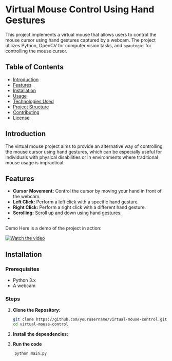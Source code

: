 # Virtual Mouse Control Using Hand Gestures

This project implements a virtual mouse that allows users to control the mouse cursor using hand gestures captured by a webcam. The project utilizes Python, OpenCV for computer vision tasks, and `pyautogui` for controlling the mouse cursor.

## Table of Contents
- [Introduction](#introduction)
- [Features](#features)
- [Installation](#installation)
- [Usage](#usage)
- [Technologies Used](#technologies-used)
- [Project Structure](#project-structure)
- [Contributing](#contributing)
- [License](#license)

## Introduction

The virtual mouse project aims to provide an alternative way of controlling the mouse cursor using hand gestures, which can be especially useful for individuals with physical disabilities or in environments where traditional mouse usage is impractical.

## Features

- **Cursor Movement:** Control the cursor by moving your hand in front of the webcam.
- **Left Click:** Perform a left click with a specific hand gesture.
- **Right Click:** Perform a right click with a different hand gesture.
- **Scrolling:** Scroll up and down using hand gestures.
- 
Demo
Here is a demo of the project in action:

[![Watch the video](https://img.youtube.com/vi/zZsKGv2-818/maxresdefault.jpg)](https://youtu.be/zZsKGv2-818)

## Installation

### Prerequisites

- Python 3.x
- A webcam

### Steps

1. **Clone the Repository:**

   ```bash
   git clone https://github.com/yourusername/virtual-mouse-control.git
   cd virtual-mouse-control
2. **Install the dependencies:**

3. **Run the code**

  ```bash
      python main.py


